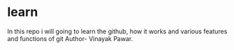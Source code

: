 # learn
In this repo i will going to learn the github, how it works and various features and functions of git
Author- Vinayak Pawar.
